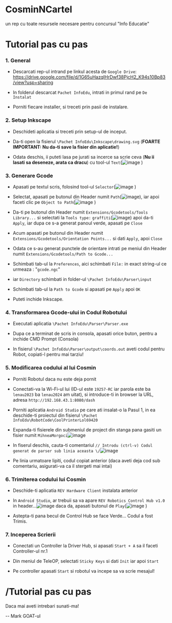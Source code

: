 # CosminNCartel
un rep cu toate resursele necesare pentru concursul "Info Educatie"

# Tutorial pas cu pas

### 1. General
- Descarcati rep-ul intrand pe linkul acesta de `Google Drive`: https://drive.google.com/file/d/1G65uHazqIHrDwf38PjcH2_K94s10Bp83/view?usp=sharing

- In folderul descarcat `Pachet InfoEdu`, intrati in primul rand pe `De Instalat`
  
- Porniti fiecare installer, si treceti prin pasii de instalare.
### 2. Setup Inkscape
- Deschideti aplicatia si treceti prin setup-ul de inceput.
  
- Da-ti open la fisierul `\Pachet InfoEdu\Inkscape\drawing.svg` (__FOARTE IMPORTANT: Nu da-ti save la fisier din aplicatie!__)
  
- Odata deschis, ii puteti lasa pe jurati sa incerce sa scrie ceva (__Nu ii lasati sa deseneze, arata ca dracu__) cu tool-ul `Text`(![image](https://github.com/MarkIsTheBest/CosminNCartel/assets/56190468/277feef9-4ad7-4981-86b7-d7cee7d738c3)
  )
### 3. Generare Gcode
- Apasati pe textul scris, folosind tool-ul `Selector`(![image](https://github.com/MarkIsTheBest/CosminNCartel/assets/56190468/2338813c-8414-4e86-a7cd-dfbfb560e804)
)

- Selectat, apasati pe butonul din Header numit `Path`(![image](https://github.com/MarkIsTheBest/CosminNCartel/assets/56190468/e5184c91-8ce5-4a0d-b36d-66593bf1ebea)), iar apoi faceti clic pe `Object to Path`(![image](https://github.com/MarkIsTheBest/CosminNCartel/assets/56190468/ec24793b-2ece-4dad-a9f4-f73456730941)
)

- Da-ti pe butonul din Header numit `Extensions/Gcodetools/Tools Library...` si selectati la `Tools type:` `graffiti`(![image](https://github.com/MarkIsTheBest/CosminNCartel/assets/56190468/2bfb6977-3e85-47b3-a90e-30849994f3fe)) apoi da-ti `Apply`, iar dupa ce s-a generat panoul verde, apasati pe `Close`


- Acum apasati pe butonul din Header numit `Extensions/Gcodetools/Orientation Points...` si dati `Apply`, apoi `Close`

- Odata ce s-au generat punctele de orientare intrati pe meniul din Header numit `Extensions/Gcodetools/Path to Gcode...`

- Schimbati tab-ul la `Preferences`, aici schimbati `File:` in exact string-ul ce urmeaza : "`gcode.ngc`"
  
- iar `Directory` schimbati in folder-ul `\Pachet InfoEdu\Parser\input`

- Schimbati tab-ul la `Path to Gcode` si apasati pe `Apply` apoi `OK`

- Puteti inchide Inkscape.

### 4. Transformarea Gcode-ului in Codul Robotului
- Executati aplicatia `\Pachet InfoEdu\Parser\Parser.exe`
  
- Dupa ce a terminat de scris in consola, apasati orice buton, pentru a inchide CMD Prompt (Consola)

- In fisierul `\Pachet InfoEdu\Parser\output\coords.out` aveti codul pentru Robot, copiati-l pentru mai tarziu!

### 5. Modificarea codului al lui Cosmin
- Porniti Robotul daca nu este deja pornit

- Conectati-va la Wi-Fi-ul lui (ID-ul este `19257-RC` iar parola este ba `lenau2023` ba `lenau2024` am uitat), si introduce-ti in browser la URL, adresa `http://192.168.43.1:8080/dash`

- Porniti aplicatia `Android Studio` pe care ati insalat-o la Pasul 1, in ea deschide-ti proiectul din fisierul `\Pachet InfoEdu\RobotCode\CoolPrinterLol69420`

- Expanda-ti fisierele din submeniul de project din stanga pana gasiti un fisier numit `MihneaMorgoci`![image](https://github.com/MarkIsTheBest/CosminNCartel/assets/56190468/a5db540a-5e38-489b-9224-60681b1a79eb)

- In fiserul deschis, cauta-ti comentariul `// Introdu (ctrl-v) Codul generat de parser sub linia aceasta \/`![image](https://github.com/MarkIsTheBest/CosminNCartel/assets/56190468/57122fd8-88ac-48b2-acde-8061eb09c0c2)

- Pe linia urmatoare lipiti, codul copiat anterior (daca aveti deja cod sub comentariu, asigurati-va ca il stergeti mai intai)

### 6. Trimiterea codului lui Cosmin
- Deschide-ti aplicatia `REV Hardware Client` instalata anterior

- In `Android Studio`, ar trebuii sa va apare `REV Robotics Control Hub v1.0` in header...![image](https://github.com/MarkIsTheBest/CosminNCartel/assets/56190468/47e1fc5f-f93b-4b79-b684-1036d85fd515)
 daca da, apasati butonul de `Play`(![image](https://github.com/MarkIsTheBest/CosminNCartel/assets/56190468/bca00e8c-6d3d-47d3-8858-b8b89c6bd915)
)

- Astepta-ti pana becul de Control Hub se face Verde... Codul a fost Trimis.

### 7. Inceperea Scrierii
- Conectati un Controller la Driver Hub, si apasati `Start + A` sa il faceti Controller-ul nr.1

- Din meniul de TeleOP, selectati `Sticky Keys` si dati `Init` iar apoi `Start`

- Pe controller apasati `Start` si robotul va incepe sa va scrie mesajul!

# /Tutorial pas cu pas

Daca mai aveti intrebari sunati-ma!

-- Mark GOAT-ul
